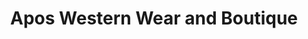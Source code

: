 ---
title: "Apos Western Wear and Boutique"
url: /cleburne/apos-western-wear-and-boutique/
shop: Kleidung
---